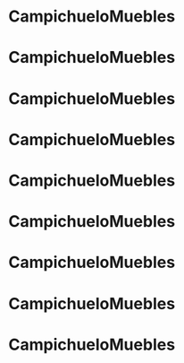 # CampichueloMuebles
# CampichueloMuebles
# CampichueloMuebles
# CampichueloMuebles
# CampichueloMuebles
# CampichueloMuebles
# CampichueloMuebles
# CampichueloMuebles
# CampichueloMuebles
